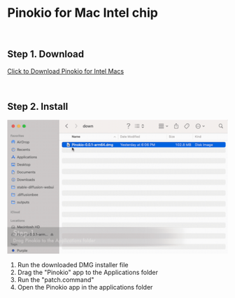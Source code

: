 # Pinokio for Mac Intel chip

<br>

## Step 1. Download

<a href="https://github.com/pinokiocomputer/pinokio/releases/download/0.0.46/Pinokio-0.0.46.dmg" class='btn'>Click to Download Pinokio for Intel Macs</a>

<br>

## Step 2. Install

![macinstall.gif](macinstall.gif)

1. Run the downloaded DMG installer file
2. Drag the "Pinokio" app to the Applications folder
3. Run the "patch.command"
4. Open the Pinokio app in the applications folder
